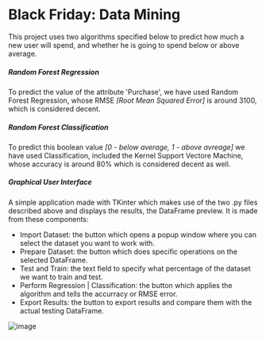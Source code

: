 # Black Friday: Data Mining

This project uses two algorithms specified below to predict how much a new user will spend, and whether he is going to spend below or above average.

##### Random Forest Regression
To predict the value of the attribute 'Purchase', we have used Random Forest Regression, whose RMSE *[Root Mean Squared Error]* is around 3100, which is considered decent. 

##### Random Forest Classification
To predict this boolean value *[0 - below average, 1 - above avreage]* we have used Classification, included the Kernel Support Vectore Machine, whose accuracy is around 80% which is considered decent as well.

##### Graphical User Interface
A simple application made with TKinter which makes use of the two .py files described above and displays the results, the DataFrame preview. It is made from these components:
- Import Dataset: the button which opens a popup window where you can select the dataset you want to work with.
- Prepare Dataset: the button which does specific operations on the selected DataFrame.
- Test and Train: the text field to specify what percentage of the dataset we want to train and test.
- Perform Regression | Classification: the button which applies the algorithm and tells the accurracy or RMSE error.
- Export Results: the button to export results and compare them with the actual testing DataFrame.

![image](https://user-images.githubusercontent.com/33487958/59030563-9d133e00-8861-11e9-8d5e-30e91a8789f9.png)
